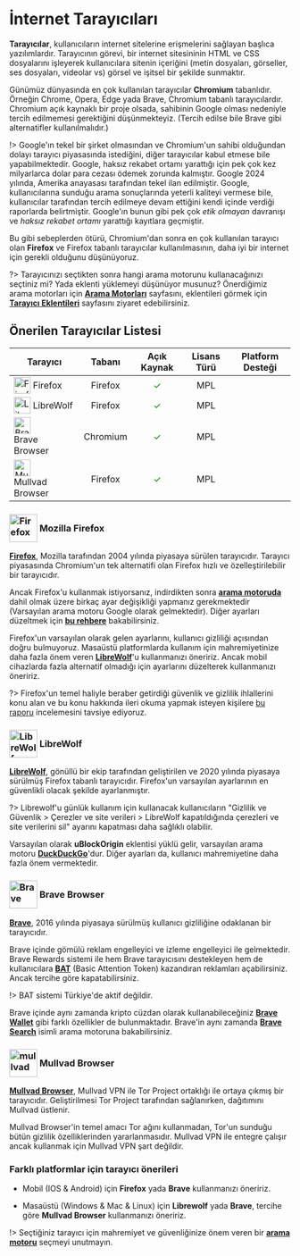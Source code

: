 <!-- NOTLAR
 - Bu içerik halihazırda yazılmıştır. İçerik içinde ekleme yapma yada düzeltme yapma ihtiyacı yoksa değişiklik yapmanız önerilmez. Uygulama önerilerine ekleme yapmak isterseniz, eklenen diğer uygulamaların kalitesinde olmasına özen gösteriniz.
 - Tablo eklemeyi unutmayın
 - Uygun görseller eklemeyi unutmayın.
 - İçerik kuralları ve ekleme yapmak sayfalarını ziyaret edebilirsiniz -->

# İnternet Tarayıcıları

**Tarayıcılar**, kullanıcıların internet sitelerine erişmelerini sağlayan başlıca yazılımlardır. Tarayıcının görevi, bir internet sitesininin HTML ve CSS dosyalarını işleyerek kullanıcılara sitenin içeriğini (metin dosyaları, görseller, ses dosyaları, videolar vs) görsel ve işitsel bir şekilde sunmaktır.

Günümüz dünyasında en çok kullanılan tarayıcılar **Chromium** tabanlıdır. Örneğin Chrome, Opera, Edge yada Brave, Chromium tabanlı tarayıcılardır. Chromium açık kaynaklı bir proje olsada, sahibinin Google olması nedeniyle tercih edilmemesi gerektiğini düşünmekteyiz. (Tercih edilse bile Brave gibi alternatifler kullanılmalıdır.)

!> Google'ın tekel bir şirket olmasından ve Chromium'un sahibi olduğundan dolayı tarayıcı piyasasında istediğini, diğer tarayıcılar kabul etmese bile yapabilmektedir. Google, haksız rekabet ortamı yarattığı için pek çok kez milyarlarca dolar para cezası ödemek zorunda kalmıştır. Google 2024 yılında, Amerika anayasası tarafından tekel ilan edilmiştir. Google, kullanıcılarına sunduğu arama sonuçlarında yeterli kaliteyi vermese bile, kullanıcılar tarafından tercih edilmeye devam ettiğini kendi içinde verdiği raporlarda belirtmiştir. Google'ın bunun gibi pek çok _etik olmayan_ davranışı ve _haksız rekabet ortamı_ yarattığı kayıtlara geçmiştir.

Bu gibi sebeplerden ötürü, Chromium'dan sonra en çok kullanılan tarayıcı olan **Firefox** ve Firefox tabanlı tarayıcılar kullanılmasının, daha iyi bir internet için gerekli olduğunu düşünüyoruz.

?> Tarayıcınızı seçtikten sonra hangi arama motorunu kullanacağınızı seçtiniz mi? Yada eklenti yüklemeyi düşünüyor musunuz? Önerdiğimiz arama motorları için [**Arama Motorları**](https://guvendekal.org/#/arama-motorlari) sayfasını, eklentileri görmek için [**Tarayıcı Eklentileri**](guvendekal.org/#/tarayici-eklentileri) sayfasını ziyaret edebilirsiniz.

## Önerilen Tarayıcılar Listesi

| Tarayıcı | Tabanı | Açık Kaynak | Lisans Türü | Platform Desteği |
| --- | :---: | :---: | :---: | :---: |
| <span style="display: inline-block; vertical-align: middle;"><img src="docs/images/firefox.png" alt="Firefox" style="width: 30px; height: 30px;"> </span> <span style="display: inline-block; vertical-align: middle;"> Firefox </span> | Firefox | <span style="color: green;">✓</span> | MPL | <i class="fa-brands fa-windows"></i> <i class="fa-brands fa-apple"></i> <i class="fa-brands fa-linux"></i> <i class="fa-brands fa-android"></i> <i class="fa-brands fa-app-store-ios"></i> |
| <span style="display: inline-block; vertical-align: middle;"><img src="docs/images/librewolf.svg" alt="Librewolf" style="width: 30px; height: 30px;"> </span> <span style="display: inline-block; vertical-align: middle;"> LibreWolf </span> | Firefox | <span style="color: green;">✓</span> | MPL | <i class="fa-brands fa-windows"></i> <i class="fa-brands fa-apple"></i> <i class="fa-brands fa-linux"></i> |
| <span style="display: inline-block; vertical-align: middle;"><img src="docs/images/brave-icon.png" alt="Brave" style="width: 30px; height: auto;"> </span> <span style="display: inline-block; vertical-align: middle;"> Brave Browser </span> | Chromium | <span style="color: green;">✓</span> | MPL | <i class="fa-brands fa-windows"></i> <i class="fa-brands fa-apple"></i> <i class="fa-brands fa-linux"></i> <i class="fa-brands fa-android"></i> <i class="fa-brands fa-app-store-ios"></i> |
| <span style="display: inline-block; vertical-align: middle;"><img src="docs/images/mullvad-icon.png" alt="Mullvad" style="width: 30px; height: 30px;"> </span> <span style="display: inline-block; vertical-align: middle;"> Mullvad Browser </span> | Firefox | <span style="color: green;">✓</span> | MPL | <i class="fa-brands fa-windows"></i> <i class="fa-brands fa-apple"></i> <i class="fa-brands fa-linux"></i> |

### <span style="display: inline-block; vertical-align: middle;"><img src="docs/images/firefox.png" alt="Firefox" style="width: 50px; height: 50px;"> </span> <span style="display: inline-block; vertical-align: middle;"> Mozilla Firefox

[**Firefox**](https://www.mozilla.org/tr/firefox/new/), Mozilla tarafından 2004 yılında piyasaya sürülen tarayıcıdır. Tarayıcı piyasasında Chromium'un tek alternatifi olan Firefox hızlı ve özelleştirilebilir bir tarayıcıdır.

Ancak Firefox'u kullanmak istiyorsanız, indirdikten sonra [**arama motoruda**](https://guvendekal.org/#/arama-motorlari) dahil olmak üzere birkaç ayar değişikliği yapmanız gerekmektedir (Varsayılan arama motoru Google olarak gelmektedir). Diğer ayarları düzeltmek için [**bu rehbere**](https://restoreprivacy.com/firefox-privacy/) bakabilirsiniz.

Firefox'un varsayılan olarak gelen ayarlarını, kullanıcı gizliliği açısından doğru bulmuyoruz. Masaüstü platformlarda kullanım için mahremiyetinize daha fazla önem veren [**LibreWolf**](https://guvendekal.org/#/internet-tarayicilari?id=librewolf)'u kullanmanızı öneririz. Ancak mobil cihazlarda fazla alternatif olmadığı için ayarlarını düzelterek kullanmanızı öneririz.

?> Firefox'un temel haliyle beraber getirdiği güvenlik ve gizlilik ihlallerini konu alan ve bu konu hakkında ileri okuma yapmak isteyen kişilere [bu raporu](https://spyware.neocities.org/articles/firefox) incelemesini tavsiye ediyoruz.

### <span style="display: inline-block; vertical-align: middle;"><img src="docs/images/librewolf.svg" alt="LibreWolf" style="width: 50px; height: 50px;"> </span> <span style="display: inline-block; vertical-align: middle;"> LibreWolf

[**LibreWolf**](https://librewolf.net/), gönüllü bir ekip tarafından geliştirilen ve 2020 yılında piyasaya sürülmüş Firefox tabanlı tarayıcıdır. Firefox'un varsayılan ayarlarının en güvenlikli olacak şekilde ayarlanmıştır.

?> Librewolf'u günlük kullanım için kullanacak kullanıcıların "Gizlilik ve Güvenlik > Çerezler ve site verileri > LibreWolf kapatıldığında çerezleri ve site verilerini sil" ayarını kapatması daha sağlıklı olabilir.

Varsayılan olarak **uBlockOrigin** eklentisi yüklü gelir, varsayılan arama motoru [**DuckDuckGo**](https://guvendekal.org/#/arama-motorlari?id=duckduckgo)'dur. Diğer ayarları da, kullanıcı mahremiyetine daha fazla önem vermektedir.

### <span style="display: inline-block; vertical-align: middle;"><img src="docs/images/brave-icon.png" alt="Brave" style="width: 50px; height: auto;"> </span> <span style="display: inline-block; vertical-align: middle;"> Brave Browser

[**Brave**](https://brave.com/tr/), 2016 yılında piyasaya sürülmüş kullanıcı gizliliğine odaklanan bir tarayıcıdır.

Brave içinde gömülü reklam engelleyici ve izleme engelleyici ile gelmektedir. Brave Rewards sistemi ile hem Brave tarayıcısını destekleyen hem de kullanıcılara [**BAT**](https://basicattentiontoken.org/) (Basic Attention Token) kazandıran reklamları açabilirsiniz. Ancak tercihe göre kapatabilirsiniz.

!> BAT sistemi Türkiye'de aktif değildir.

Brave içinde aynı zamanda kripto cüzdan olarak kullanabileceğiniz [**Brave Wallet**](https://brave.com/wallet/) gibi farklı özellikler de bulunmaktadır. Brave'in aynı zamanda [**Brave Search**](https://guvendekal.org/#/arama-motorlari?id=brave-search) isimli arama motoruna bakabilirsiniz.

### <span style="display: inline-block; vertical-align: middle;"><img src="docs/images/mullvad-icon.png" alt="mullvad" style="width: 50px; height: 50px;"> </span> <span style="display: inline-block; vertical-align: middle;"> Mullvad Browser

[**Mullvad Browser**](https://mullvad.net/tr/browser), Mullvad VPN ile Tor Project ortaklığı ile ortaya çıkmış bir tarayıcıdır. Geliştirilmesi Tor Project tarafından sağlanırken, dağıtımını Mullvad üstlenir.

Mullvad Browser'in temel amacı Tor ağını kullanmadan, Tor'un sunduğu bütün gizlilik özelliklerinden yararlanmasıdır. Mullvad VPN ile entegre çalışır ancak kullanmak için Mullvad VPN şart değildir.

### Farklı platformlar için tarayıcı önerileri

- Mobil (IOS & Android) için **Firefox** yada **Brave** kullanmanızı öneririz.

- Masaüstü (Windows & Mac & Linux) için **Librewolf** yada **Brave**, tercihe göre **Mullvad Browser** kullanmanızı öneririz.

!> Seçtiğiniz tarayıcı için mahremiyet ve güvenliğinize önem veren bir [**arama motoru**](https://guvendekal.org/#/arama-motorlari) seçmeyi unutmayın.

